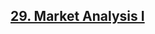 <h2><a href="https://leetcode.com/problems/market-analysis-i/?envType=study-plan&id=sql-i">29.  Market Analysis I